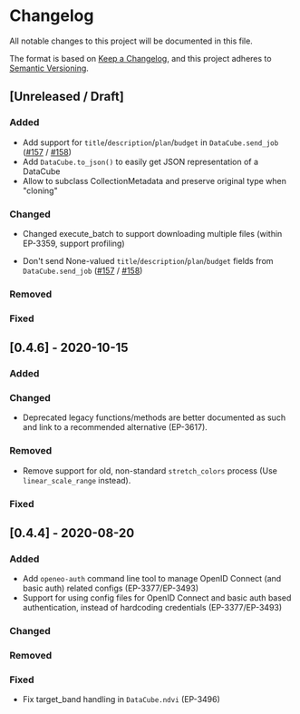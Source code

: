 # Changelog
All notable changes to this project will be documented in this file.

The format is based on [Keep a Changelog](https://keepachangelog.com/en/1.0.0/),
and this project adheres to [Semantic Versioning](https://semver.org/spec/v2.0.0.html).

## [Unreleased / Draft]

### Added

- Add support for `title`/`description`/`plan`/`budget` in `DataCube.send_job` ([#157](https://github.com/Open-EO/openeo-python-client/pull/157) / [#158](https://github.com/Open-EO/openeo-python-client/pull/158))
- Add `DataCube.to_json()` to easily get JSON representation of a DataCube
- Allow to subclass CollectionMetadata and preserve original type when "cloning"

### Changed
- Changed execute_batch to support downloading multiple files (within EP-3359, support profiling)  

- Don't send None-valued `title`/`description`/`plan`/`budget` fields from `DataCube.send_job` ([#157](https://github.com/Open-EO/openeo-python-client/pull/157) / [#158](https://github.com/Open-EO/openeo-python-client/pull/158))

### Removed

### Fixed


## [0.4.6] - 2020-10-15

### Added

### Changed
- Deprecated legacy functions/methods are better documented as such and link to a recommended alternative (EP-3617).

### Removed
- Remove support for old, non-standard `stretch_colors` process (Use `linear_scale_range` instead).

### Fixed

## [0.4.4] - 2020-08-20

### Added
- Add `openeo-auth` command line tool to manage OpenID Connect (and basic auth) related configs (EP-3377/EP-3493)
- Support for using config files for OpenID Connect and basic auth based authentication, instead of hardcoding credentials (EP-3377/EP-3493)

### Changed

### Removed

### Fixed
- Fix target_band handling in `DataCube.ndvi` (EP-3496)
